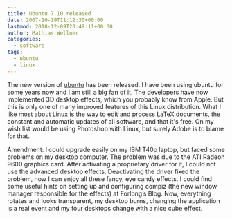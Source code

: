 ```yaml
---
title: Ubuntu 7.10 released
date: 2007-10-19T11:12:30+00:00
lastmod: 2018-12-09T20:49:11+00:00
author: Mathias Wellner
categories:
  - software
tags:
  - ubuntu
  - linux
---
```

The new version of [ubuntu](http://www.ubuntu.com/) has been released. I have been using ubuntu for some years now and I am still a big fan of it. The developers have now implemented 3D desktop effects, which you probably know from Apple. But this is only one of many improved features of this Linux distribution. What I like most about Linux is the way to edit and process LaTeX documents, the constant and automatic updates of all software, and that it's free. On my wish list would be using Photoshop with Linux, but surely Adobe is to blame for that.
<!--more-->

Amendment: I could upgrade easily on my IBM T40p laptop, but faced some problems on my desktop computer. The problem was due to the ATI Radeon 9600 graphics card. After activating a proprietary driver for it, I could not use the advanced desktop effects. Deactivating the driver fixed the problem, now I can enjoy all these fancy, eye candy effects. I could find some useful hints on setting up and configuring compiz (the new window manager responsible for the effects) at Forlong&#8217;s Blog. Now, everything rotates and looks transparent, my desktop burns, changing the application is a real event and my four desktops change with a nice cube effect.